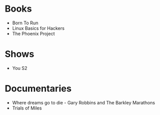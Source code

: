 # Books

- Born To Run
- Linux Basics for Hackers
- The Phoenix Project

# Shows

- You S2

# Documentaries

- Where dreams go to die - Gary Robbins and The Barkley Marathons
- Trials of Miles
